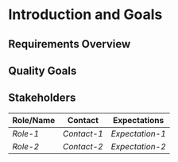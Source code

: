 # Introduction and Goals

## Requirements Overview

## Quality Goals

## Stakeholders

| Role/Name | Contact     | Expectations    |
| --------- | ----------- | --------------- |
| _Role-1_  | _Contact-1_ | _Expectation-1_ |
| _Role-2_  | _Contact-2_ | _Expectation-2_ |
